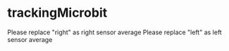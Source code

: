 # trackingMicrobit
Please replace "right" as right sensor average
Please replace "left" as left sensor average
